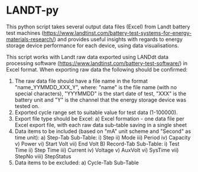 # LANDT-py
This python script takes several output data files (Excel) from Landt battery test machines (https://www.landtinst.com/battery-test-systems-for-energy-materials-research/) and provides useful insights with regards to energy storage device performance for each device, using data visualisations.

This script works with Landt raw data exported using LANDdt data processing software (https://www.landtinst.com/battery-test-software/) in Excel format. When exporting raw data the following should be confirmed:

1) The raw data file should have a file name in the format "name_YYMMDD_XXX_Y", where: "name" is the file name (with no special characters), "YYYMMDD" is the start date of test, "XXX" is the battery unit and "Y" is the channel that the energy storage device was tested on. 
2) Exported cycle range set to suitable value for test data (1-100000).
3) Export file type should be Excel:
    a) Excel formation - one data file per Excel export file, with each raw data sub-table saving in a single sheet
4) Data items to be included (based on "mA" unit scheme and "Second" as time unit):
    a) Step-Tab Sub-Table:
         i) Step
         ii) Mode
         iii) Period
         iv) Capacity
         v) Power
         vi) Start Volt
         vii) End Volt
    B) Record-Tab Sub-Table:
         i) Test Time
         ii) Step Time
         iii) Current
         iv) Voltage
         v) AuxVolt
         vi) SysTime
         vii) StepNo
         viii) StepStatus
5) Data items to be excluded:
    a) Cycle-Tab Sub-Table
